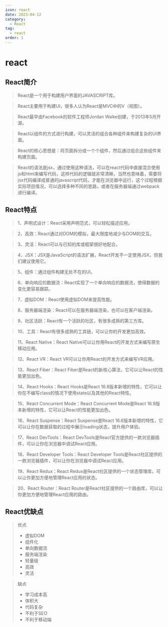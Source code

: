 ```yaml
---
icon: react
date: 2023-04-12
category:
  - React
tag:
  - react
order: 1
---
```


# react

## React简介

> React是一个用于构建用户界面的JAVASCRIPT库。

> React主要用于构建UI，很多人认为React是MVC中的V（视图）。

> React最早由Facebook的软件工程师Jordan Walke创建，于2013年5月开源。

> React以组件的方式进行构建，可以灵活的组合各种组件来构建复杂的UI界面。

> React的核心思想是：将页面拆分成一个个组件，然后通过组合这些组件来构建页面。

> React的语法是jsx，通过使用这种语法，可以在react代码中直接混合使用js和html来编写代码，这样代码的逻辑就非常清晰，当然也意味着，需要将jsx代码编译成普通的javascript代码，才能在浏览器中运行，这个过程根据实际项目情况，可以选择多种不同的思路，或者在服务器端通过webpack进行编译。

## React特点

> 1、声明式设计：React采用声明范式，可以轻松描述应用。

> 2、高效：React通过对DOM的模拟，最大限度地减少与DOM的交互。

> 3、灵活：React可以与已知的库或框架很好地配合。

> 4、JSX：JSX是JavaScript的语法扩展，React开发不一定使用JSX，但我们建议使用它。

> 5、组件：通过组件构建无处不在的UI。

> 6、单向响应的数据流：React实现了一个单向响应的数据流，使得数据的变化更容易跟踪。

> 7、虚拟DOM：React使用虚拟DOM来提高性能。

> 8、服务器端渲染：React可以在服务器端渲染，也可以在客户端渲染。

> 9、社区活跃：React有一个活跃的社区，有很多成熟的第三方库。

> 10、工具：React有很多成熟的工具链，可以让你的开发更加高效。

> 11、React Native：React Native可以让你用React的开发方式来编写原生移动应用。

> 12、React VR：React VR可以让你用React的开发方式来编写VR应用。

> 13、React Fiber：React Fiber是React的新核心算法，它可以让React的性能更加出色。

> 14、React Hooks：React Hooks是React 16.8版本新增的特性，它可以让你在不编写class的情况下使用state以及其他的React特性。

> 15、React Concurrent Mode：React Concurrent Mode是React 16.9版本新增的特性，它可以让React的性能更加出色。

> 16、React Suspense：React Suspense是React 16.6版本新增的特性，它可以让你在数据获取的过程中展示loading状态，提升用户体验。

> 17、React DevTools：React DevTools是React官方提供的一款浏览器插件，可以让你在浏览器中调试React应用。

> 18、React Developer Tools：React Developer Tools是React社区提供的一款浏览器插件，可以让你在浏览器中调试React应用。

> 19、React Redux：React Redux是React社区提供的一个状态管理库，可以让你更加方便地管理React应用的状态。

> 20、React Router：React Router是React社区提供的一个路由库，可以让你更加方便地管理React应用的路由。

## React优缺点
> 优点
> - 虚拟DOM 
> - 组件化 
> - 单向数据流 
> - 服务端渲染 
> - 轻量级 
> - 高效
> - 灵活

> 缺点 
> - 学习成本高 
> - 体积大 
> - 代码复杂 
> - 不利于SEO 
> - 不利于移动端